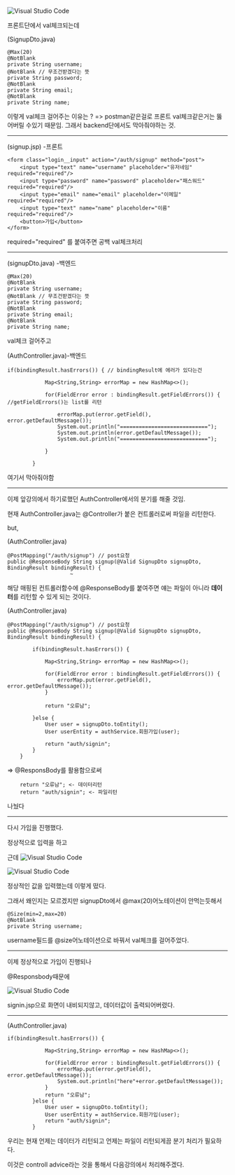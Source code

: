 ![Visual Studio Code](/img/aop6.png)

프론트단에서 val체크되는데

(SignupDto.java)

```
@Max(20)
@NotBlank
private String username;
@NotBlank // 무조건받겠다는 뜻
private String password;
@NotBlank
private String email;
@NotBlank
private String name;
```

이렇게 val체크 걸어주는 이유는 ?
=> postman같은걸로 프론트 val체크같은거는 뚫어버릴 수있기 때문임.
그래서 backend단에서도 막아줘야하는 것.

---

(signup.jsp) -프론트

```
<form class="login__input" action="/auth/signup" method="post">
    <input type="text" name="username" placeholder="유저네임" required="required"/>
    <input type="password" name="password" placeholder="패스워드" required="required"/>
    <input type="email" name="email" placeholder="이메일" required="required"/>
    <input type="text" name="name" placeholder="이름" required="required"/>
    <button>가입</button>
</form>
```

required="required" 를 붙여주면 공백 val체크처리

---

(signupDto.java) -백엔드

```
@Max(20)
@NotBlank
private String username;
@NotBlank // 무조건받겠다는 뜻
private String password;
@NotBlank
private String email;
@NotBlank
private String name;
```

val체크 걸어주고

(AuthController.java)-백엔드

```
if(bindingResult.hasErrors()) { // bindingResult에 에러가 있다는건

			Map<String,String> errorMap = new HashMap<>();

			for(FieldError error : bindingResult.getFieldErrors()) { //getFieldErrors()는 list를 리턴

				errorMap.put(error.getField(), error.getDefaultMessage());
				System.out.println("============================");
				System.out.println(error.getDefaultMessage());
				System.out.println("============================");

			}

		}
```

여기서 막아줘야함

---

이제 앞강의에서 하기로했던 AuthController에서의 분기를 해줄 것임.

현재 AuthController.java는 @Controller가 붙은 컨트롤러로써 파일을 리턴한다.

but,

(AuthController.java)

```
@PostMapping("/auth/signup") // post요청
public @ResponseBody String signup(@Valid SignupDto signupDto, BindingResult bindingResult) {
                    ~
```

해당 매핑된 컨트롤러함수에 @ResponseBody를 붙여주면 얘는 파일이 아니라 **데이터**를 리턴할 수 있게 되는 것이다.

(AuthController.java)

```
@PostMapping("/auth/signup") // post요청
public @ResponseBody String signup(@Valid SignupDto signupDto, BindingResult bindingResult) {

        if(bindingResult.hasErrors()) {

			Map<String,String> errorMap = new HashMap<>();

			for(FieldError error : bindingResult.getFieldErrors()) {
				errorMap.put(error.getField(), error.getDefaultMessage());
			}

			return "오류남";

		}else {
			User user = signupDto.toEntity();
			User userEntity = authService.회원가입(user);

			return "auth/signin";
		}
	}
```

=> @ResponsBody를 활용함으로써

    	return "오류남"; <- 데이터리턴
       	return "auth/signin"; <- 파일리턴

나눴다

---

다시 가입을 진행했다.

정상적으로 입력을 하고

근데
![Visual Studio Code](/img/오류남.png)

![Visual Studio Code](/img/20%EC%9D%B4%ED%95%98.png)

정상적인 값을 입력했는데 이렇게 떴다.

그래서 왜인지는 모르겠지만 signupDto에서 @max(20)어노테이션이 안먹는듯해서

```
@Size(min=2,max=20)
@NotBlank
private String username;
```

username필드를 @size어노테이션으로 바꿔서 val체크를 걸어주었다.

---

이제 정상적으로 가입이 진행되나

@Responsbody때문에

![Visual Studio Code](/img/responsbody.png)

signin.jsp으로 화면이 내비되지않고, 데이터값이 출력되어버렸다.

---

(AuthController.java)

```
if(bindingResult.hasErrors()) {

			Map<String,String> errorMap = new HashMap<>();

			for(FieldError error : bindingResult.getFieldErrors()) {
				errorMap.put(error.getField(), error.getDefaultMessage());
				System.out.println("here"+error.getDefaultMessage());
			}
			return "오류남";
		}else {
			User user = signupDto.toEntity();
			User userEntity = authService.회원가입(user);
			return "auth/signin";
		}
```

우리는 현재 언제는 데이터가 리턴되고 언제는 파일이 리턴되게끔 분기 처리가 필요하다.

이것은 controll advice라는 것을 통해서 다음강의에서 처리해주겠다.
